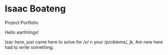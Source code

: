 # Isaac Boateng
Project Portfolio

Hello earthlings!

Izac here, just came here to solve for /x/ n your /problems/, jk,
Am new here had to write something.
